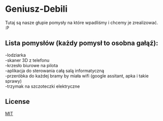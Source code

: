 # Geniusz-Debili
Tutaj są nasze głupie pomysły na które wpadliśmy i chcemy je zrealizować.
:P


## Lista pomysłów (każdy pomysł to osobna gałąź):
 -lodziarka  
 -skaner 3D z telefonu  
 -krzesło biurowe na pilota  
 -aplikacja do sterowania całą salą informatyczną  
 -przeróbka do każdej bramy by miała wifi (google assitant, apka i takie sprawy)  
 -trzymak na szczoteczki elektryczne
 



## License
[MIT](https://choosealicense.com/licenses/mit/)

